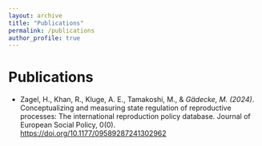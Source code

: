 ```yaml
---
layout: archive
title: "Publications"
permalink: /publications
author_profile: true
---
```


# Publications

- Zagel, H., Khan, R., Kluge, A. E., Tamakoshi, M., & *Gädecke, M. (2024)*. Conceptualizing and measuring state regulation of reproductive processes: The international reproduction policy database. Journal of European Social Policy, 0(0). https://doi.org/10.1177/09589287241302962
